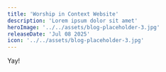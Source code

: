 ```yaml
---
title: 'Worship in Context Website'
description: 'Lorem ipsum dolor sit amet'
heroImage: '../../assets/blog-placeholder-3.jpg'
releaseDate: 'Jul 08 2025'
icon: '../../assets/blog-placeholder-3.jpg'
---
```


Yay!
